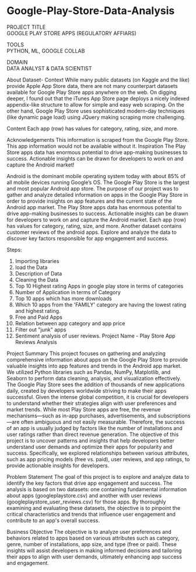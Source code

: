 # Google-Play-Store-Data-Analysis


PROJECT TITLE	
GOOGLE PLAY STORE APPS
(REGULATORY AFFIARS)

TOOLS	
PYTHON,  ML, GOOGLE COLLAB

DOMAIN	
DATA ANALYST & DATA SCIENTIST
 
About Dataset- 
Context
While many public datasets (on Kaggle and the like) provide Apple App Store data, there are not many counterpart datasets available for Google Play Store apps anywhere on the web. On digging deeper, I found out that the iTunes App Store page deploys a nicely indexed appendix-like structure to allow for simple and easy web scraping. On the other hand, Google Play Store uses sophisticated modern-day techniques (like dynamic page load) using JQuery making scraping more challenging.

Content
Each app (row) has values for category, rating, size, and more.

Acknowledgements
This information is scraped from the Google Play Store. This app information would not be available without it.
Inspiration
The Play Store apps data has enormous potential to drive app-making businesses to success. Actionable insights can be drawn for developers to work on and capture the Android market!

Android is the dominant mobile operating system today with about 85% of all mobile devices running Google’s OS. The Google Play Store is the largest and most popular Android app store. The purpose of our project was to gather and analyze detailed information on apps in the Google Play Store in order to provide insights on app features and the current state of the Android app market. The Play Store apps data has enormous potential to drive app-making businesses to success. Actionable insights can be drawn for developers to work on and capture the Android market. Each app (row) has values for category, rating, size, and more. Another dataset contains customer reviews of the android apps. Explore and analyze the data to discover key factors responsible for app engagement and success.

Steps:
1.	Importing libraries
2.	load the Data
3.	Description of Data
4.	Cleaning the Data
5.	Top 10 Highest rating Apps in google play store in terms of categories
6.	Number of Application in terms of Category
7.	Top 10 apps which has more downloads
8.	Which 10 apps from the 'FAMILY' category are having the lowest rating and highest rating.
9.	Free and Paid Apps
10.	Relation between app category and app price
11.	Filter out "junk" apps
12.	Sentiment analysis of user reviews.
Project Name - Play Store App Reviews Analysis

Project Summary
This project focuses on gathering and analyzing comprehensive information about apps on the Google Play Store to provide valuable insights into app features and trends in the Android app market.
We utilized Python libraries such as Pandas, NumPy, Matplotlib, and Seaborn to perform data cleaning, analysis, and visualization effectively.
The Google Play Store sees the addition of thousands of new applications daily, created by developers worldwide striving to make their apps successful. Given the intense global competition, it is crucial for developers to understand whether their strategies align with user preferences and market trends. While most Play Store apps are free, the revenue mechanisms—such as in-app purchases, advertisements, and subscriptions—are often ambiguous and not easily measurable. Therefore, the success of an app is usually judged by factors like the number of installations and user ratings rather than direct revenue generation.
The objective of this project is to uncover patterns and insights that help developers better understand user demands and optimize their apps for popularity and success. Specifically, we explored relationships between various attributes, such as app pricing models (free vs. paid), user reviews, and app ratings, to provide actionable insights for developers.

Problem Statement
The goal of this project is to explore and analyze data to identify the key factors that drive app engagement and success.
The analysis is based on two datasets: one containing fundamental information about apps (googleplaystore.csv) and another with user reviews (googleplaystore_user_reviews.csv) for those apps. By thoroughly examining and evaluating these datasets, the objective is to pinpoint the critical characteristics and trends that influence user engagement and contribute to an app's overall success.

Business Objective
The objective is to analyze user preferences and behaviors related to apps based on various attributes such as category, genre, number of installations, app size, and type (free or paid). These insights will assist developers in making informed decisions and tailoring their apps to align with user demands, ultimately enhancing app success and engagement.

